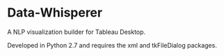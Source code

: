 # Data-Whisperer
A NLP visualization builder for Tableau Desktop.

Developed in Python 2.7 and requires the xml and tkFileDialog packages.
